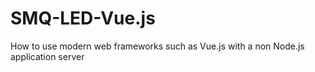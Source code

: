 # SMQ-LED-Vue.js
How to use modern web frameworks such as Vue.js with a non Node.js application server
